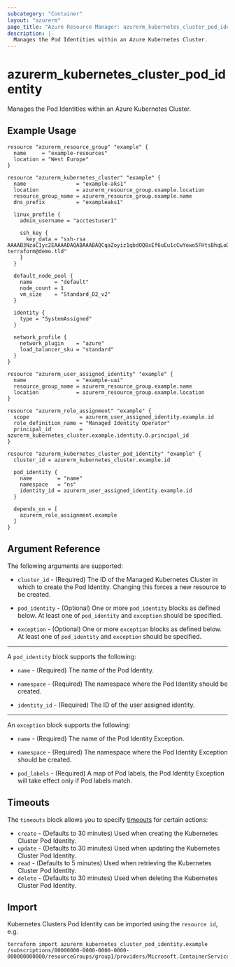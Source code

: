 ```yaml
---
subcategory: "Container"
layout: "azurerm"
page_title: "Azure Resource Manager: azurerm_kubernetes_cluster_pod_identity"
description: |-
  Manages the Pod Identities within an Azure Kubernetes Cluster.
---
```


# azurerm_kubernetes_cluster_pod_identity

Manages the Pod Identities within an Azure Kubernetes Cluster.

## Example Usage

```hcl
resource "azurerm_resource_group" "example" {
  name     = "example-resources"
  location = "West Europe"
}

resource "azurerm_kubernetes_cluster" "example" {
  name                = "example-aks1"
  location            = azurerm_resource_group.example.location
  resource_group_name = azurerm_resource_group.example.name
  dns_prefix          = "exampleaks1"

  linux_profile {
    admin_username = "acctestuser1"

    ssh_key {
      key_data = "ssh-rsa AAAAB3NzaC1yc2EAAAADAQABAAABAQCqaZoyiz1qbdOQ8xEf6uEu1cCwYowo5FHtsBhqLoDnnp7KUTEBN+L2NxRIfQ781rxV6Iq5jSav6b2Q8z5KiseOlvKA/RF2wqU0UPYqQviQhLmW6THTpmrv/YkUCuzxDpsH7DUDhZcwySLKVVe0Qm3+5N2Ta6UYH3lsDf9R9wTP2K/+vAnflKebuypNlmocIvakFWoZda18FOmsOoIVXQ8HWFNCuw9ZCunMSN62QGamCe3dL5cXlkgHYv7ekJE15IA9aOJcM7e90oeTqo+7HTcWfdu0qQqPWY5ujyMw/llas8tsXY85LFqRnr3gJ02bAscjc477+X+j/gkpFoN1QEmt terraform@demo.tld"
    }
  }

  default_node_pool {
    name       = "default"
    node_count = 1
    vm_size    = "Standard_D2_v2"
  }

  identity {
    type = "SystemAssigned"
  }

  network_profile {
    network_plugin    = "azure"
    load_balancer_sku = "standard"
  }
}

resource "azurerm_user_assigned_identity" "example" {
  name                = "example-uai"
  resource_group_name = azurerm_resource_group.example.name
  location            = azurerm_resource_group.example.location
}

resource "azurerm_role_assignment" "example" {
  scope                = azurerm_user_assigned_identity.example.id
  role_definition_name = "Managed Identity Operator"
  principal_id         = azurerm_kubernetes_cluster.example.identity.0.principal_id
}

resource "azurerm_kubernetes_cluster_pod_identity" "example" {
  cluster_id = azurerm_kubernetes_cluster.example.id

  pod_identity {
    name        = "name"
    namespace   = "ns"
    identity_id = azurerm_user_assigned_identity.example.id
  }

  depends_on = [
    azurerm_role_assignment.example
  ]
}
```

## Argument Reference

The following arguments are supported:

* `cluster_id` - (Required) The ID of the Managed Kubernetes Cluster in which to create the Pod Identity. Changing this forces a new resource to be created.

* `pod_identity` - (Optional) One or more `pod_identity` blocks as defined below. At least one of `pod_identity` and `exception` should be specified.

* `exception` - (Optional) One or more `exception` blocks as defined below. At least one of `pod_identity` and `exception` should be specified.

---

A `pod_identity` block supports the following:

* `name` - (Required) The name of the Pod Identity.

* `namespace` - (Required) The namespace where the Pod Identity should be created.

* `identity_id` - (Required) The ID of the user assigned identity.

---

An `exception` block supports the following:

* `name` - (Required) The name of the Pod Identity Exception.

* `namespace` - (Required) The namespace where the Pod Identity Exception should be created.

* `pod_labels` - (Required) A map of Pod labels, the Pod Identity Exception will take effect only if Pod labels match.

## Timeouts

The `timeouts` block allows you to specify [timeouts](https://www.terraform.io/docs/configuration/resources.html#timeouts) for certain actions:

* `create` - (Defaults to 30 minutes) Used when creating the Kubernetes Cluster Pod Identity.
* `update` - (Defaults to 30 minutes) Used when updating the Kubernetes Cluster Pod Identity.
* `read` - (Defaults to 5 minutes) Used when retrieving the Kubernetes Cluster Pod Identity.
* `delete` - (Defaults to 30 minutes) Used when deleting the Kubernetes Cluster Pod Identity.

## Import

Kubernetes Clusters Pod Identity can be imported using the `resource id`, e.g.

```shell
terraform import azurerm_kubernetes_cluster_pod_identity.example /subscriptions/00000000-0000-0000-0000-000000000000/resourceGroups/group1/providers/Microsoft.ContainerService/managedClusters/cluster1
```
